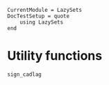 ```@meta
CurrentModule = LazySets
DocTestSetup = quote
    using LazySets
end
```

# Utility functions

```@docs
sign_cadlag
```
